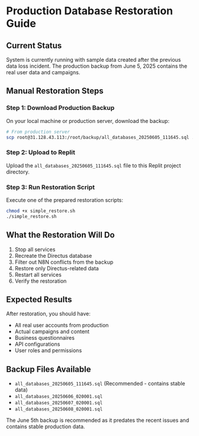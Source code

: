 # Production Database Restoration Guide

## Current Status
System is currently running with sample data created after the previous data loss incident. The production backup from June 5, 2025 contains the real user data and campaigns.

## Manual Restoration Steps

### Step 1: Download Production Backup
On your local machine or production server, download the backup:
```bash
# From production server
scp root@31.128.43.113:/root/backup/all_databases_20250605_111645.sql ./
```

### Step 2: Upload to Replit
Upload the `all_databases_20250605_111645.sql` file to this Replit project directory.

### Step 3: Run Restoration Script
Execute one of the prepared restoration scripts:
```bash
chmod +x simple_restore.sh
./simple_restore.sh
```

## What the Restoration Will Do
1. Stop all services
2. Recreate the Directus database
3. Filter out N8N conflicts from the backup
4. Restore only Directus-related data
5. Restart all services
6. Verify the restoration

## Expected Results
After restoration, you should have:
- All real user accounts from production
- Actual campaigns and content
- Business questionnaires
- API configurations
- User roles and permissions

## Backup Files Available
- `all_databases_20250605_111645.sql` (Recommended - contains stable data)
- `all_databases_20250606_020001.sql`
- `all_databases_20250607_020001.sql`
- `all_databases_20250608_020001.sql`

The June 5th backup is recommended as it predates the recent issues and contains stable production data.
